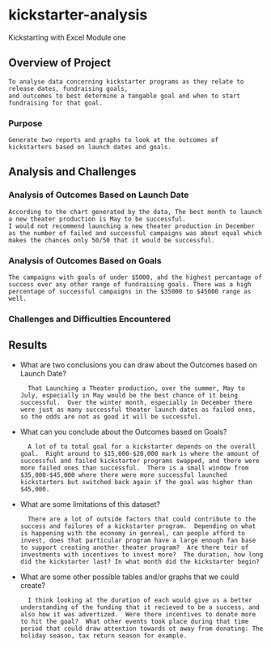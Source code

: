 # kickstarter-analysis
Kickstarting with Excel  Module one

## Overview of Project

	To analyse data concerning kickstarter programs as they relate to release dates, fundraising goals, 
	and outcomes to best determine a tangable goal and when to start fundraising for that goal.

### Purpose

	Generate two reports and graphs to look at the outcomes of kickstarters based on launch dates and goals.	

## Analysis and Challenges
	
	

### Analysis of Outcomes Based on Launch Date

	According to the chart generated by the data, The best month to launch a new theater production is May to be successful.
	I would not recommend launching a new theater production in December as the number of failed and successful campaigns was about equal which makes the chances only 50/50 that it would be successful.

### Analysis of Outcomes Based on Goals

	The campaigns with goals of under $5000, ahd the highest percantage of success over any other range of fundraising goals. There was a high percentage of successful campaigns in the $35000 to $45000 range as well.

### Challenges and Difficulties Encountered
	

## Results

- What are two conclusions you can draw about the Outcomes based on Launch Date?

		That Launching a Theater production, over the summer, May to July, especially in May would be the best chance of it being successful.  Over the winter month, especially in December there were just as many successful theater launch dates as failed ones, so the odds are not as good it will be successful.

- What can you conclude about the Outcomes based on Goals?
		
		A lot of to total goal for a kickstarter depends on the overall goal.  Right around to $15,000-$20,000 mark is where the amount of successful and failed kickstarter programs swapped, and there were more failed ones than successful.  There is a small window from $35,000-$45,000 where there were more successful launched kickstarters but switched back again if the goal was higher than $45,000.

- What are some limitations of this dataset?

		There are a lot of outside factors that could contribute to the success and failures of a kickstarter program.  Depending on what is happening with the economy in genreal, can people afford to invest, does that particular program have a large enough fan base to support creating another theater program?  Are there teir of investments with incentives to invest more?  The duration, how long did the kickstarter last? In what month did the kickstarter begin?   

- What are some other possible tables and/or graphs that we could create?

		I think looking at the duration of each would give us a better understanding of the funding that it recieved to be a success, and also how it was advertized.  Were there incentives to donate more to hit the goal?  What other events took place during that time period that could draw attention towards ot away from donating: The holiday season, tax return season for example.
